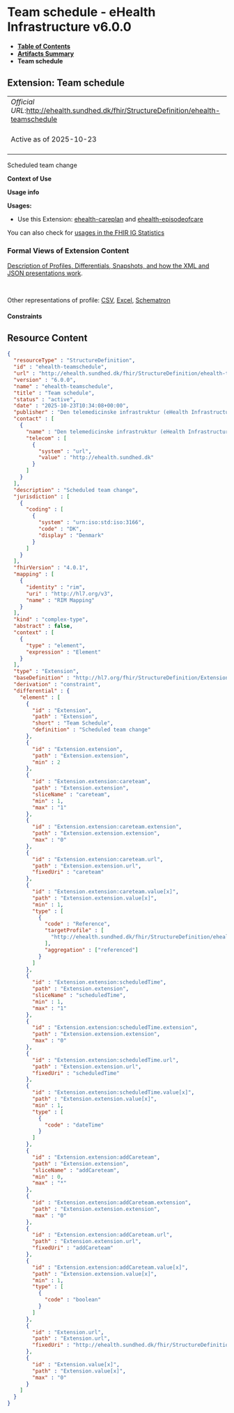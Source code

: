 # Team schedule - eHealth Infrastructure v6.0.0

* [**Table of Contents**](toc.md)
* [**Artifacts Summary**](artifacts.md)
* **Team schedule**

## Extension: Team schedule 

| | |
| :--- | :--- |
| *Official URL*:http://ehealth.sundhed.dk/fhir/StructureDefinition/ehealth-teamschedule | *Version*:6.0.0 |
| Active as of 2025-10-23 | *Computable Name*:ehealth-teamschedule |

Scheduled team change

**Context of Use**

**Usage info**

**Usages:**

* Use this Extension: [ehealth-careplan](StructureDefinition-ehealth-careplan.md) and [ehealth-episodeofcare](StructureDefinition-ehealth-episodeofcare.md)

You can also check for [usages in the FHIR IG Statistics](https://packages2.fhir.org/xig/dk.ehealth.sundhed.fhir.ig.core|current/StructureDefinition/ehealth-teamschedule)

### Formal Views of Extension Content

 [Description of Profiles, Differentials, Snapshots, and how the XML and JSON presentations work](http://build.fhir.org/ig/FHIR/ig-guidance/readingIgs.html#structure-definitions). 

 

Other representations of profile: [CSV](StructureDefinition-ehealth-teamschedule.csv), [Excel](StructureDefinition-ehealth-teamschedule.xlsx), [Schematron](StructureDefinition-ehealth-teamschedule.sch) 

#### Constraints



## Resource Content

```json
{
  "resourceType" : "StructureDefinition",
  "id" : "ehealth-teamschedule",
  "url" : "http://ehealth.sundhed.dk/fhir/StructureDefinition/ehealth-teamschedule",
  "version" : "6.0.0",
  "name" : "ehealth-teamschedule",
  "title" : "Team schedule",
  "status" : "active",
  "date" : "2025-10-23T10:34:08+00:00",
  "publisher" : "Den telemedicinske infrastruktur (eHealth Infrastructure)",
  "contact" : [
    {
      "name" : "Den telemedicinske infrastruktur (eHealth Infrastructure)",
      "telecom" : [
        {
          "system" : "url",
          "value" : "http://ehealth.sundhed.dk"
        }
      ]
    }
  ],
  "description" : "Scheduled team change",
  "jurisdiction" : [
    {
      "coding" : [
        {
          "system" : "urn:iso:std:iso:3166",
          "code" : "DK",
          "display" : "Denmark"
        }
      ]
    }
  ],
  "fhirVersion" : "4.0.1",
  "mapping" : [
    {
      "identity" : "rim",
      "uri" : "http://hl7.org/v3",
      "name" : "RIM Mapping"
    }
  ],
  "kind" : "complex-type",
  "abstract" : false,
  "context" : [
    {
      "type" : "element",
      "expression" : "Element"
    }
  ],
  "type" : "Extension",
  "baseDefinition" : "http://hl7.org/fhir/StructureDefinition/Extension",
  "derivation" : "constraint",
  "differential" : {
    "element" : [
      {
        "id" : "Extension",
        "path" : "Extension",
        "short" : "Team Schedule",
        "definition" : "Scheduled team change"
      },
      {
        "id" : "Extension.extension",
        "path" : "Extension.extension",
        "min" : 2
      },
      {
        "id" : "Extension.extension:careteam",
        "path" : "Extension.extension",
        "sliceName" : "careteam",
        "min" : 1,
        "max" : "1"
      },
      {
        "id" : "Extension.extension:careteam.extension",
        "path" : "Extension.extension.extension",
        "max" : "0"
      },
      {
        "id" : "Extension.extension:careteam.url",
        "path" : "Extension.extension.url",
        "fixedUri" : "careteam"
      },
      {
        "id" : "Extension.extension:careteam.value[x]",
        "path" : "Extension.extension.value[x]",
        "min" : 1,
        "type" : [
          {
            "code" : "Reference",
            "targetProfile" : [
              "http://ehealth.sundhed.dk/fhir/StructureDefinition/ehealth-careteam"
            ],
            "aggregation" : ["referenced"]
          }
        ]
      },
      {
        "id" : "Extension.extension:scheduledTime",
        "path" : "Extension.extension",
        "sliceName" : "scheduledTime",
        "min" : 1,
        "max" : "1"
      },
      {
        "id" : "Extension.extension:scheduledTime.extension",
        "path" : "Extension.extension.extension",
        "max" : "0"
      },
      {
        "id" : "Extension.extension:scheduledTime.url",
        "path" : "Extension.extension.url",
        "fixedUri" : "scheduledTime"
      },
      {
        "id" : "Extension.extension:scheduledTime.value[x]",
        "path" : "Extension.extension.value[x]",
        "min" : 1,
        "type" : [
          {
            "code" : "dateTime"
          }
        ]
      },
      {
        "id" : "Extension.extension:addCareteam",
        "path" : "Extension.extension",
        "sliceName" : "addCareteam",
        "min" : 0,
        "max" : "*"
      },
      {
        "id" : "Extension.extension:addCareteam.extension",
        "path" : "Extension.extension.extension",
        "max" : "0"
      },
      {
        "id" : "Extension.extension:addCareteam.url",
        "path" : "Extension.extension.url",
        "fixedUri" : "addCareteam"
      },
      {
        "id" : "Extension.extension:addCareteam.value[x]",
        "path" : "Extension.extension.value[x]",
        "min" : 1,
        "type" : [
          {
            "code" : "boolean"
          }
        ]
      },
      {
        "id" : "Extension.url",
        "path" : "Extension.url",
        "fixedUri" : "http://ehealth.sundhed.dk/fhir/StructureDefinition/ehealth-teamschedule"
      },
      {
        "id" : "Extension.value[x]",
        "path" : "Extension.value[x]",
        "max" : "0"
      }
    ]
  }
}

```
